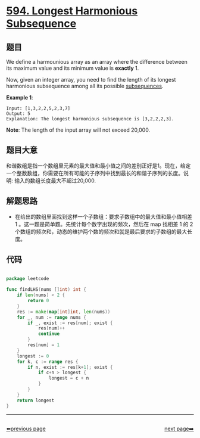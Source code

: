 # [594. Longest Harmonious Subsequence](https://leetcode.com/problems/longest-harmonious-subsequence/)


## 题目

We define a harmounious array as an array where the difference between its maximum value and its minimum value is **exactly** 1.

Now, given an integer array, you need to find the length of its longest harmonious subsequence among all its possible [subsequences](https://en.wikipedia.org/wiki/Subsequence).

**Example 1**:

    Input: [1,3,2,2,5,2,3,7]
    Output: 5
    Explanation: The longest harmonious subsequence is [3,2,2,2,3].

**Note**: The length of the input array will not exceed 20,000.


## 题目大意

和谐数组是指一个数组里元素的最大值和最小值之间的差别正好是1。现在，给定一个整数数组，你需要在所有可能的子序列中找到最长的和谐子序列的长度。说明: 输入的数组长度最大不超过20,000.

## 解题思路

- 在给出的数组里面找到这样一个子数组：要求子数组中的最大值和最小值相差 1 。这一题是简单题。先统计每个数字出现的频次，然后在 map 找相差 1 的 2 个数组的频次和，动态的维护两个数的频次和就是最后要求的子数组的最大长度。


## 代码

```go

package leetcode

func findLHS(nums []int) int {
	if len(nums) < 2 {
		return 0
	}
	res := make(map[int]int, len(nums))
	for _, num := range nums {
		if _, exist := res[num]; exist {
			res[num]++
			continue
		}
		res[num] = 1
	}
	longest := 0
	for k, c := range res {
		if n, exist := res[k+1]; exist {
			if c+n > longest {
				longest = c + n
			}
		}
	}
	return longest
}

```



----------------------------------------------
<div style="display: flex;justify-content: space-between;align-items: center;">
<p><a href="https://books.halfrost.com/leetcode/ChapterFour/0500~0599/0589.N-ary-Tree-Preorder-Traversal/">⬅️previous page</a></p>
<p><a href="https://books.halfrost.com/leetcode/ChapterFour/0500~0599/0598.Range-Addition-II/">next page➡️</a></p>
</div>
